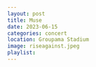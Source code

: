 ```yaml
---
layout: post
title: Muse
date: 2023-06-15
categories: concert
location: Groupama Stadium
image: riseagainst.jpeg
playlist: 
---
```

